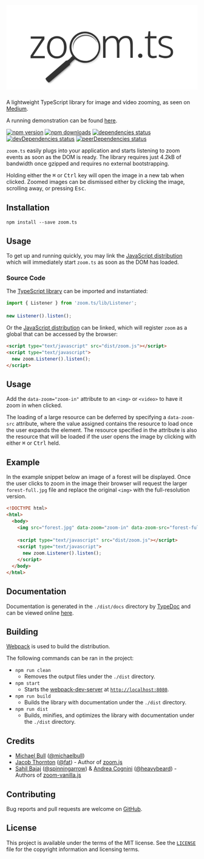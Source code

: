# ![zoom.ts][logo]

A lightweight TypeScript library for image and video zooming, as seen on
[Medium][medium].

A running demonstration can be found [here][demo].

[![npm version][npm-image]][npm-url]
[![npm downloads][downloads-image]][downloads-url]
[![dependencies status][dependencies-image]][dependencies-url]
[![devDependencies status][devDependencies-image]][devDependencies-url]
[![peerDependencies status][peerDependencies-image]][peerDependencies-url]

`zoom.ts` easily plugs into your application and starts listening to zoom events
as soon as the DOM is ready. The library requires just 4.2kB of bandwidth once
gzipped and requires no external bootstrapping.

Holding either the <kbd>⌘</kbd> or <kbd>Ctrl</kbd> key will open the image in a
new tab when clicked. Zoomed images can be dismissed either by clicking the
image, scrolling away, or pressing <kbd>Esc</kbd>.

## Installation

```
npm install --save zoom.ts
```

## Usage

To get up and running quickly, you may link the
[JavaScript distribution][dist.js] which will immediately start `zoom.ts` as
soon as the DOM has loaded.


### Source Code

The [TypeScript library][listener.ts] can be imported and instantiated:

```typescript
import { Listener } from 'zoom.ts/lib/Listener';

new Listener().listen();
```

Or the [JavaScript distribution][dist.js] can be linked, which will register
`zoom` as a global that can be accessed by the browser:

```html
<script type="text/javascript" src="dist/zoom.js"></script>
<script type="text/javascript">
  new zoom.Listener().listen();
</script>
```

## Usage

Add the `data-zoom="zoom-in"` attribute to an `<img>` or `<video>` to have it
zoom in when clicked.

The loading of a large resource can be deferred by specifying a `data-zoom-src`
attribute, where the value assigned contains the resource to load once the user
expands the element. The resource specified in the attribute is also the
resource that will be loaded if the user opens the image by clicking with either
<kbd>⌘</kbd> or <kbd>Ctrl</kbd> held.

## Example

In the example snippet below an image of a forest will be displayed. Once the
user clicks to zoom in the image their browser will request the larger
`forest-full.jpg` file and replace the original `<img>` with the full-resolution
version.

```html
<!DOCTYPE html>
<html>
  <body>
    <img src="forest.jpg" data-zoom="zoom-in" data-zoom-src="forest-full.jpg">

    <script type="text/javascript" src="dist/zoom.js"></script>
    <script type="text/javascript">
      new zoom.Listener().listen();
    </script>
  </body>
</html>
```

## Documentation

Documentation is generated in the `./dist/docs` directory by [TypeDoc][typedoc]
and can be viewed online [here][docs].

## Building

[Webpack][webpack] is used to build the distribution.

The following commands can be ran in the project:

- `npm run clean`
  - Removes the output files under the `./dist` directory.
- `npm start`
  - Starts the [webpack-dev-server][dev-server] at
[`http://localhost:8080`](http://localhost:8080).
- `npm run build`
  - Builds the library with documentation under the `./dist` directory.
- `npm run dist`
  - Builds, minifies, and optimizes the library with documentation under the
`./dist` directory.

## Credits

- [Michael Bull](https://michael-bull.com) ([@michaelbull](https://github.com/michaelbull))
- [Jacob Thornton](https://twitter.com/fat) ([@fat](https://github.com/fat)) - Author of [zoom.js](https://github.com/fat/zoom.js)
- [Sahil Bajaj](http://sahil.me) ([@spinningarrow](https://github.com/spinningarrow)) \& [Andrea Cognini](http://heavybeard.it) ([@heavybeard](https://github.com/heavybeard)) - Authors of [zoom-vanilla.js](https://github.com/heavybeard/zoom-vanilla.js)

## Contributing

Bug reports and pull requests are welcome on [GitHub][github].

## License
This project is available under the terms of the MIT license. See the
[`LICENSE`][license] file for the copyright information and licensing terms.

[logo]: /img/logo.png
[medium]: https://medium.design/image-zoom-on-medium-24d146fc0c20
[npm-image]: https://img.shields.io/npm/v/zoom.ts.svg
[npm-url]: https://www.npmjs.com/package/zoom.ts
[downloads-image]: https://img.shields.io/npm/dt/zoom.ts.svg
[downloads-url]: https://www.npmjs.com/package/zoom.ts
[dependencies-image]: https://david-dm.org/michaelbull/zoom.ts.svg
[dependencies-url]: https://david-dm.org/michaelbull/zoom.ts
[devDependencies-image]: https://david-dm.org/michaelbull/zoom.ts/dev-status.svg
[devDependencies-url]: https://david-dm.org/michaelbull/zoom.ts?type=dev
[peerDependencies-image]: https://david-dm.org/michaelbull/zoom.ts/peer-status.svg
[peerDependencies-url]: https://david-dm.org/michaelbull/zoom.ts?type=peer
[demo]: https://michaelbull.github.io/zoom.ts
[listener.ts]: https://github.com/michaelbull/zoom.ts/blob/master/lib/Listener.ts
[dist.js]: https://github.com/michaelbull/zoom.ts/blob/master/dist/zoom.js
[typedoc]: https://github.com/TypeStrong/typedoc
[docs]: https://michaelbull.github.io/zoom.ts/dist/docs
[dev-server]: https://github.com/webpack/webpack-dev-server
[webpack]: https://webpack.github.io/
[github]: https://github.com/michaelbull/zoom.ts
[license]: https://github.com/michaelbull/zoom.ts/blob/master/LICENSE
